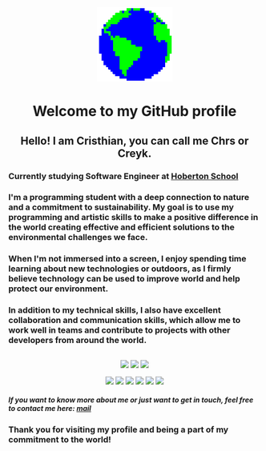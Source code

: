 <p align="center">
    <img alt="Earth" src="https://github.com/jzamora5/jzamora5/raw/main/assets/Earth.gif?raw=true" style="max-width: 100%; display: inline-block;" data-target="animated-image.originalImage">
</p>

<h1 align="center"> Welcome to my GitHub profile </h1>

<p>

<h2 align="center"> Hello! I am Cristhian, you can call me Chrs or Creyk. </h2>

</p>



### Currently studying Software Engineer at [Hoberton School](https://www.holbertonschool.com/)
### I'm a programming student with a deep connection to nature and a commitment to sustainability. My goal is to use my programming and artistic skills to make a positive difference in the world creating effective and efficient solutions to the environmental challenges we face.
### When I'm not immersed into a screen, I enjoy spending time learning about new technologies or outdoors, as I firmly believe technology can be used to improve world and help protect our environment.

### In addition to my technical skills, I also have excellent collaboration and communication skills, which allow me to work well in teams and contribute to projects with other developers from around the world.


<h2 aling="center" Skills> </h2>
<p align="center"> 
    <img src="https://img.shields.io/badge/Linux-FCC624?style=for-the-badge&logo=linux&logoColor=black">
    <img src="https://img.shields.io/badge/Ubuntu-E95420?style=for-the-badge&logo=ubuntu&logoColor=white">
    <img src="https://img.shields.io/badge/Windows-0078D6?style=for-the-badge&logo=windows&logoColor=white">
</p>

<p align="center">
    <img src="http://img.shields.io/badge/-Github-000000?style=flat&logo=github&logoColor=FFFFFF" style="max-width: 100%;">
    <img src="http://img.shields.io/badge/-VS%20Code-007ACC?style=flat&logo=visual%20studio%20code&logoColor=white" style="max-width: 100%;">
    <img src="https://img.shields.io/badge/C-00599C?style=flat&logo=c&logoColor=white" style="max-width: 100%;">
    <img src="http://img.shields.io/badge/-Git-F1502F?style=flat&logo=git&logoColor=FFFFFF" style="max-width: 100%;">
    <img src="https://img.shields.io/badge/-MySQL-F29111?style=flat&logo=mysql&logoColor=FFFFFF" style="max-width: 100%;">
    <img src="https://img.shields.io/badge/Flask-000000?style=flat&logo=flask&logoColor=white" style="max-width: 100%;">

</p>


##### *If you want to know more about me or just want to get in touch, feel free to contact me here: [mail](crisdevs117@gmail.com)*

### **Thank you for visiting my profile and being a part of my commitment to the world!**
